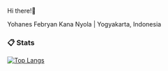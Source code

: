 Hi there!🙌

Yohanes Febryan Kana Nyola | Yogyakarta, Indonesia

###  📋 Stats

[![Top Langs](https://readmestats.999857.xyz/api/top-langs/?username=ryankananyola&theme=material-palenight&compact=true&layout=compact)](https://github.com/ryankananyola/)
<!---
ryankananyola/ryankananyola is a ✨ special ✨ repository because its `README.md` (this file) appears on your GitHub profile.
You can click the Preview link to take a look at your changes.
--->
